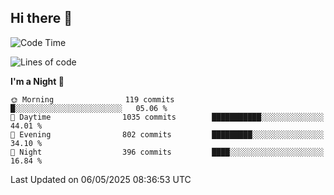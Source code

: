## Hi there 👋

<!--
**Wangmerlyn/Wangmerlyn** is a ✨ _special_ ✨ repository because its `README.md` (this file) appears on your GitHub profile.

Here are some ideas to get you started:

- 🔭 I’m currently working on ...
- 🌱 I’m currently learning ...
- 👯 I’m looking to collaborate on ...
- 🤔 I’m looking for help with ...
- 💬 Ask me about ...
- 📫 How to reach me: ...
- 😄 Pronouns: ...
- ⚡ Fun fact: ...
-->
<!--START_SECTION:waka-->
![Code Time](http://img.shields.io/badge/Code%20Time-258%20hrs%201%20min-blue)

![Lines of code](https://img.shields.io/badge/From%20Hello%20World%20I%27ve%20Written-10.9%20million%20lines%20of%20code-blue)

**I'm a Night 🦉** 

```text
🌞 Morning                119 commits         █░░░░░░░░░░░░░░░░░░░░░░░░   05.06 % 
🌆 Daytime                1035 commits        ███████████░░░░░░░░░░░░░░   44.01 % 
🌃 Evening                802 commits         █████████░░░░░░░░░░░░░░░░   34.10 % 
🌙 Night                  396 commits         ████░░░░░░░░░░░░░░░░░░░░░   16.84 % 
```



 Last Updated on 06/05/2025 08:36:53 UTC
<!--END_SECTION:waka-->
